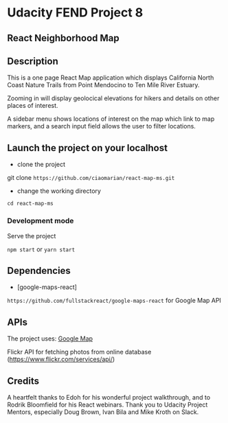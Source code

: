 # Udacity FEND Project 8

## React Neighborhood Map

## Description

This is a one page React Map application which displays California North Coast Nature Trails from Point Mendocino to Ten Mile River Estuary.

Zooming in will display geolocical elevations for hikers and details on other places of interest.

A sidebar menu shows locations of interest on the map which link to map markers, and a search input field allows the user to filter locations.

## Launch the project on your localhost

- clone the project

git clone `https://github.com/ciaomarian/react-map-ms.git`

- change the working directory

`cd react-map-ms`

### Development mode

Serve the project

 `npm start` or `yarn start`

## Dependencies

- [google-maps-react]

```https://github.com/fullstackreact/google-maps-react``` for Google Map API


## APIs

The project uses:
 [Google Map](https://developers.google.com/maps/documentation/)
 
 Flickr API for fetching photos from online database (https://www.flickr.com/services/api/)

## Credits

A heartfelt thanks to Edoh for his wonderful project walkthrough, and to Rodrik Bloomfield for his React webinars.
Thank you to Udacity Project Mentors, especially Doug Brown, Ivan Bila and Mike Kroth on Slack.